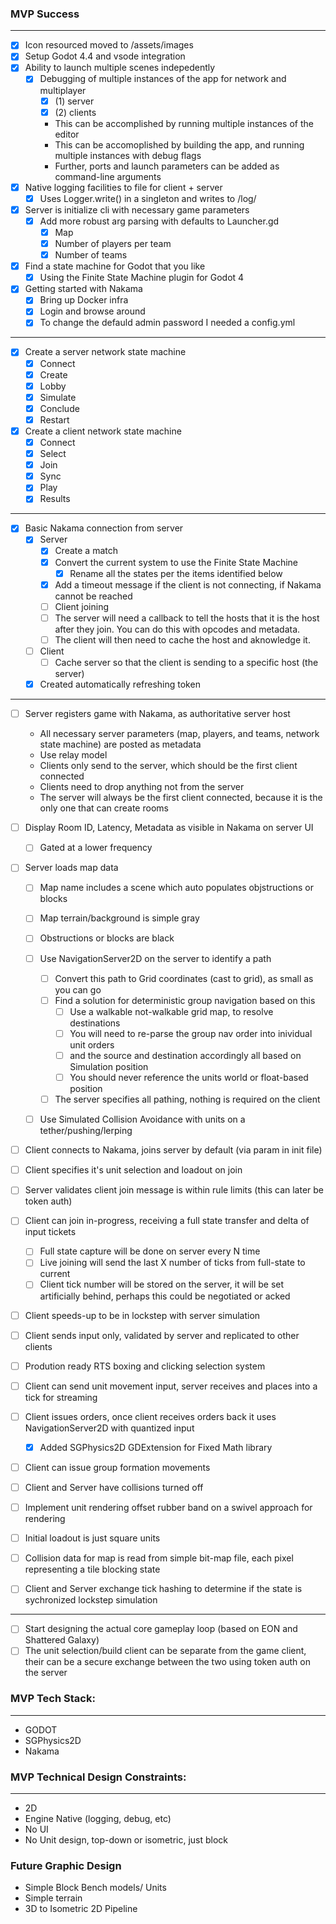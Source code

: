 ### MVP Success
---

- [x] Icon resourced moved to /assets/images
- [x] Setup Godot 4.4 and vsode integration
- [x] Ability to launch multiple scenes indepedently
  - [x] Debugging of multiple instances of the app for network and multiplayer
    - [x] (1) server
    - [x] (2) clients
    - This can be accomplished by running multiple instances of the editor
    - This can be accomoplished by building the app, and running multiple instances with debug flags
    - Further, ports and launch parameters can be added as command-line arguments
- [x] Native logging facilities to file for client + server
  - [x] Uses Logger.write() in a singleton and writes to /log/
- [x] Server is initialize cli with necessary game parameters
  - [x] Add more robust arg parsing with defaults to Launcher.gd
    - [x] Map
    - [x] Number of players per team
    - [x] Number of teams
- [x] Find a state machine for Godot that you like
  - [x] Using the Finite State Machine plugin for Godot 4
- [x] Getting started with Nakama
  - [x] Bring up Docker infra
  - [x] Login and browse around
  - [x] To change the defauld admin password I needed a config.yml
---
- [x] Create a server network state machine
  - [x] Connect
  - [x] Create
  - [x] Lobby
  - [x] Simulate
  - [x] Conclude
  - [x] Restart

- [x] Create a client network state machine
  - [x] Connect
  - [x] Select
  - [x] Join
  - [x] Sync
  - [x] Play
  - [x] Results
---
- [x] Basic Nakama connection from server
  - [x] Server
    - [x] Create a match
    - [x] Convert the current system to use the Finite State Machine
      - [x] Rename all the states per the items identified below
    - [x] Add a timeout message if the client is not connecting, if Nakama cannot be reached
    - [ ] Client joining
    - [ ] The server will need a callback to tell the hosts that it is the host after they join. You can do this with opcodes and metadata.
    - [ ] The client will then need to cache the host and aknowledge it.
  - [ ] Client
    - [ ] Cache server so that the client is sending to a specific host (the server)
  - [x] Created automatically refreshing token
---



- [ ] Server registers game with Nakama, as authoritative server host
  - All necessary server parameters (map, players, and teams, network state machine) are posted as metadata
  - Use relay model
  - Clients only send to the server, which should be the first client connected
  - Clients need to drop anything not from the server
  - The server will always be the first client connected, because it is the only one that can create rooms

- [ ] Display Room ID, Latency, Metadata as visible in Nakama on server UI
  - [ ] Gated at a lower frequency

- [ ] Server loads map data
  - [ ] Map name includes a scene which auto populates objstructions or blocks
  - [ ] Map terrain/background is simple gray
  - [ ] Obstructions or blocks are black
  - [ ] Use NavigationServer2D on the server to identify a path
    - [ ] Convert this path to Grid coordinates (cast to grid), as small as you can go
    - [ ] Find a solution for deterministic group navigation based on this
      - [ ] Use a walkable not-walkable grid map, to resolve destinations
      - [ ] You will need to re-parse the group nav order into inividual unit orders
      - [ ] and the source and destination accordingly all based on Simulation position
      - [ ] You should never reference the units world or float-based position
    - [ ] The server specifies all pathing, nothing is required on the client
  - [ ] Use Simulated Collision Avoidance with units on a tether/pushing/lerping


- [ ] Client connects to Nakama, joins server by default (via param in init file)
- [ ] Client specifies it's unit selection and loadout on join
- [ ] Server validates client join message is within rule limits (this can later be token auth)

- [ ] Client can join in-progress, receiving a full state transfer and delta of input tickets
  - [ ] Full state capture will be done on server every N time
  - [ ] Live joining will send the last X number of ticks from full-state to current
  - [ ] Client tick number will be stored on the server, it will be set artificially behind, perhaps this could be negotiated or acked

- [ ] Client speeds-up to be in lockstep with server simulation
- [ ] Client sends input only, validated by server and replicated to other clients
- [ ] Prodution ready RTS boxing and clicking selection system
- [ ] Client can send unit movement input, server receives and places into a tick for streaming
- [ ] Client issues orders, once client receives orders back it uses NavigationServer2D with quantized input
  - [x] Added SGPhysics2D GDExtension for Fixed Math library

- [ ] Client can issue group formation movements
- [ ] Client and Server have collisions turned off
- [ ] Implement unit rendering offset rubber band on a swivel approach for rendering
- [ ] Initial loadout is just square units
- [ ] Collision data for map is read from simple bit-map file, each pixel representing a tile blocking state
- [ ] Client and Server exchange tick hashing to determine if the state is sychronized lockstep simulation
---
- [ ] Start designing the actual core gameplay loop (based on EON and Shattered Galaxy)
- [ ] The unit selection/build client can be separate from the game client, their can be a secure exchange between the two using token auth on the server

### MVP Tech Stack:
---
- GODOT
- SGPhysics2D
- Nakama

### MVP Technical Design Constraints:
---
- 2D
- Engine Native (logging, debug, etc)
- No UI
- No Unit design, top-down or isometric, just block

### Future Graphic Design
- Simple Block Bench models/ Units
- Simple terrain
- 3D to Isometric 2D Pipeline